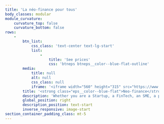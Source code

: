 ```yaml
---
title: 'La néo-finance pour tous'
body_classes: modular
module_curvature:
    curvature_top: false
    curvature_bottom: false
rows:
    -
        btn_list:
            css_class: 'text-center text-lg-start'
            list:
                -
                    title: 'See prices'
                    css: 'btneps btneps__color--blue-flat-outline'
        media:
            title: null
            alt: null
            css_class: null
            iframe: '<iframe width="560" height="315" src="https://www.youtube.com/embed/PTLbWqvSx-Q" title="YouTube video player" frameborder="0" allow="accelerometer; autoplay; clipboard-write; encrypted-media; gyroscope; picture-in-picture" allowfullscreen></iframe>'
        title: '<strong class="eps__color--blue-flat">Neo-finance</strong> for everyone'
        description: 'Whether you are a Startup, a FinTech, an SME, a private or public company: reinvent your services with smart payment programs for your employees and your customers.'
        global_position: right
        description_position: text-start
        inverse_responsive: image-start
section_container_padding_class: mt-5
---
```


